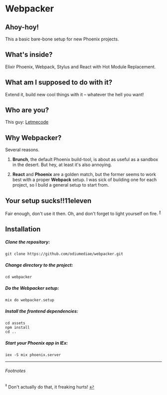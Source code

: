 # Webpacker

## Ahoy-hoy!
This a basic bare-bone setup for new Phoenix projects.

## What's inside?
Elixir Phoenix, Webpack, Stylus and React with Hot Module Replacement.

## What am I supposed to do with it?
Extend it, build new cool things with it – whatever the hell you want!

## Who are you?
This guy: [Letmecode](https://twitter.com/designingcode)

## Why Webpacker?
Several reasons.

1. **Brunch**, the default Phoenix build-tool, is about as useful as a sandbox in the desert. But hey, at least it's also annoying.

2. **React** and **Phoenix** are a golden match, but the former seems to work best with a proper **Webpack** setup. I was sick of building one for each project, so I build a general setup to start from.

## Your setup sucks!!11eleven
Fair enough, don't use it then. Oh, and don't forget to light yourself on fire. <sup id="a1">[‡](#f1)</sup>

## Installation

##### Clone the repository:
```
git clone https://github.com/odiumediae/webpacker.git
```

##### Change directory to the project:
```
cd webpacker
```

##### Do the Webpacker setup:
```
mix do webpacker.setup
```

##### Install the frontend dependencies:

```
cd assets
npm install
cd ..
```

##### Start your Phoenix app in IEx:
```shell
iex -S mix phoenix.server
```

----

###### Footnotes
<sup id="f1">‡</sup> Don't actually do that, it freaking hurts! [↩](#a1)
